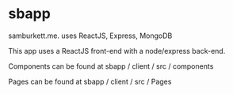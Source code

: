# sbapp
samburkett.me. uses ReactJS, Express, MongoDB

This app uses a ReactJS front-end with a node/express back-end. 

Components can be found at
sbapp / client / src / components

Pages can be found at
sbapp / client / src / Pages
